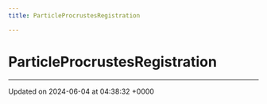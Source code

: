 ```yaml
---
title: ParticleProcrustesRegistration

---
```


# ParticleProcrustesRegistration





-------------------------------

Updated on 2024-06-04 at 04:38:32 +0000